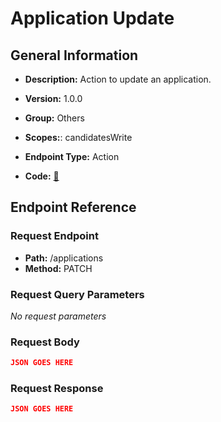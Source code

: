 # Application Update

## General Information

- **Description:** Action to update an application.

- **Version:** 1.0.0
- **Group:** Others
- **Scopes:**: candidatesWrite
- **Endpoint Type:** Action
- **Code:** [🔗](https://github.com/NangoHQ/integration-templates/tree/main/integrations/ashby/actions/application-update.ts)

## Endpoint Reference

### Request Endpoint

- **Path:** /applications
- **Method:** PATCH

### Request Query Parameters

_No request parameters_

### Request Body

```json
JSON GOES HERE
```

### Request Response

```json
JSON GOES HERE
```
